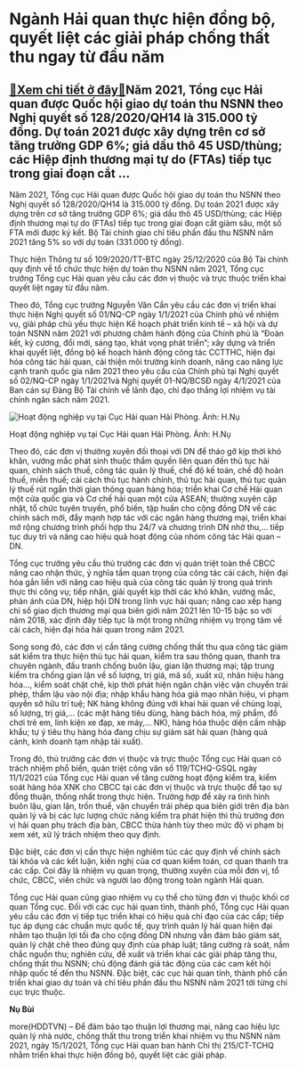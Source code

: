 Ngành Hải quan thực hiện đồng bộ, quyết liệt các giải pháp chống thất thu ngay từ đầu năm
=========================================================================================

[:gift:Xem chi tiết ở đây:gift:](https://hddtvn.com/nganh-hai-quan-thuc-hien-dong-bo-quyet-liet-cac-giai-phap-chong-that-thu-ngay-tu-dau-nam/)Năm 2021, Tổng cục Hải quan được Quốc hội giao dự toán thu NSNN theo Nghị quyết số 128/2020/QH14 là 315.000 tỷ đồng. Dự toán 2021 được xây dựng trên cơ sở tăng trưởng GDP 6%; giá dầu thô 45 USD/thùng; các Hiệp định thương mại tự do (FTAs) tiếp tục trong giai đoạn cắt …
-----------------------------------------------------------------------------------------------------------------------------------------------------------------------------------------------------------------------------------------------------------------------------


Năm 2021, Tổng cục Hải quan được Quốc hội giao dự toán thu NSNN theo Nghị quyết số 128/2020/QH14 là 315.000 tỷ đồng. Dự toán 2021 được xây dựng trên cơ sở tăng trưởng GDP 6%; giá dầu thô 45 USD/thùng; các Hiệp định thương mại tự do (FTAs) tiếp tục trong giai đoạn cắt giảm sâu, một số FTA mới được ký kết. Bộ Tài chính giao chỉ tiêu phấn đấu thu NSNN năm 2021 tăng 5% so với dự toán (331.000 tỷ đồng).


Thực hiện Thông tư số 109/2020/TT-BTC ngày 25/12/2020 của Bộ Tài chính quy định về tổ chức thực hiện dự toán thu NSNN năm 2021, Tổng cục trưởng Tổng cục Hải quan yêu cầu các đơn vị thuộc và trực thuộc triển khai quyết liệt ngay từ đầu năm.


Theo đó, Tổng cục trưởng Nguyễn Văn Cẩn yêu cầu các đơn vị triển khai thực hiện Nghị quyết số 01/NQ-CP ngày 1/1/2021 của Chính phủ về nhiệm vụ, giải pháp chủ yếu thực hiện Kế hoạch phát triển kinh tế – xã hội và dự toán NSNN năm 2021 với phương châm hành động của Chính phủ là “Đoàn kết, kỷ cương, đổi mới, sáng tạo, khát vọng phát triển”; xây dựng và triển khai quyết liệt, đồng bộ kế hoạch hành động công tác CCTTHC, hiện đại hóa công tác hải quan, cải thiện môi trường kinh doanh, nâng cao năng lực cạnh tranh quốc gia năm 2021 theo yêu cầu của Chính phủ tại Nghị quyết số 02/NQ-CP ngày 1/1/2021và Nghị quyết 01-NQ/BCSĐ ngày 4/1/2021 của Ban cán sự Đảng Bộ Tài chính về lãnh đạo, chỉ đạo thắng lợi nhiệm vụ tài chính ngân sách năm 2021.





![Hoạt động nghiệp vụ tại Cục Hải quan Hải Phòng. Ảnh: H.Nụ](https://hddtvn.com/wp-content/uploads/2021/01/2847_DSC_0006.jpg "Hoạt động nghiệp vụ tại Cục Hải quan Hải Phòng. Ảnh: H.Nụ")


Hoạt động nghiệp vụ tại Cục Hải quan Hải Phòng. Ảnh: H.Nụ



Theo đó, các đơn vị thường xuyên đối thoại với DN để tháo gỡ kịp thời khó khăn, vướng mắc phát sinh thuộc thẩm quyền liên quan đến thủ tục hải quan, chính sách thuế, công tác quản lý thuế, chế độ kế toán, chế độ hoàn thuế, miễn thuế; cải cách thủ tục hành chính, thủ tục hải quan, thủ tục quản lý thuế rút ngắn thời gian thông quan hàng hóa; triển khai Cơ chế Hải quan một cửa quốc gia và Cơ chế hải quan một cửa ASEAN; thường xuyên cập nhật, tổ chức tuyên truyền, phổ biến, tập huấn cho cộng đồng DN về các chính sách mới, đẩy mạnh hợp tác với các ngân hàng thương mại, triển khai mở rộng chương trình phối hợp thu 24/7 và chương trình DN nhờ thu,… tiếp tục duy trì và nâng cao hiệu quả hoạt động của nhóm công tác Hải quan – DN.


Tổng cục trưởng yêu cầu thủ trưởng các đơn vị quán triệt toàn thể CBCC nâng cao nhận thức, ý nghĩa tầm quan trọng của công tác cải cách, hiện đại hóa gắn liền với nâng cao hiệu quả của công tác quản lý trong quá trình thực thi công vụ; tiếp nhận, giải quyết kịp thời các khó khăn, vướng mắc, phản ánh của DN, hiệp hội DN trong lĩnh vực hải quan; nâng cao xếp hạng chỉ số giao dịch thương mại qua biên giới năm 2021 lên 10-15 bậc so với năm 2018, xác định đây tiếp tục là một trong những nhiệm vụ trọng tâm về cải cách, hiện đại hóa hải quan trong năm 2021.


Song song đó, các đơn vị cần tăng cường chống thất thu qua công tác giám sát kiểm tra thực hiện thủ tục hải quan, kiểm tra sau thông quan, thanh tra chuyên ngành, đấu tranh chống buôn lậu, gian lận thương mại; tập trung kiểm tra chống gian lận về số lượng, trị giá, mã số, xuất xứ, nhãn hiệu hàng hóa…, kiểm soát chặt chẽ, kịp thời phát hiện ngăn chặn việc vận chuyển trái phép, thẩm lậu vào nội địa; nhập khẩu hàng hóa giả mạo nhãn hiệu, vi phạm quyền sở hữu trí tuệ; NK hàng không đúng với khai hải quan về chủng loại, số lượng, trị giá,… (các mặt hàng tiêu dùng, hàng bách hóa, mỹ phẩm, đồ chơi trẻ em, linh kiện xe đạp, xe máy,… NK), hàng hóa thuộc diện cấm nhập khẩu; tự ý tiêu thụ hàng hóa đang chịu sự giám sát hải quan (hàng quá cảnh, kinh doanh tạm nhập tái xuất).


Trong đó, thủ trưởng các đơn vị thuộc và trực thuộc Tổng cục Hải quan có trách nhiệm phổ biến, quán triệt công văn số 119/TCHQ-GSQL ngày 11/1/2021 của Tổng cục Hải quan về tăng cường hoạt động kiểm tra, kiểm soát hàng hóa XNK cho CBCC tại các đơn vị thuộc và trực thuộc để tạo sự đồng thuận, thống nhất trong thực hiện. Trường hợp để xảy ra tình hình buôn lậu, gian lận, trốn thuế, vận chuyển trái phép qua biên giới trên địa bàn quản lý và bị các lực lượng chức năng kiểm tra phát hiện thì thủ trưởng đơn vị hải quan phụ trách địa bàn, CBCC thừa hành tùy theo mức độ vi phạm bị xem xét, xử lý trách nhiệm theo quy định.


Đặc biệt, các đơn vị cần thực hiện nghiêm túc các quy định về chính sách tài khóa và các kết luận, kiến nghị của cơ quan kiểm toán, cơ quan thanh tra các cấp. Coi đây là nhiệm vụ quan trọng, thường xuyên của mỗi đơn vị, tổ chức, CBCC, viên chức và người lao động trong toàn ngành Hải quan.


Tổng cục Hải quan cũng giao nhiệm vụ cụ thể cho từng đơn vị thuộc khối cơ quan Tổng cục. Đối với các cục hải quan tỉnh, thành phố, Tổng cục Hải quan yêu cầu các đơn vị tiếp tục triển khai có hiệu quả chỉ đạo của các cấp; tiếp tục áp dụng các chuẩn mực quốc tế, quy trình quản lý hải quan hiện đại nhằm tạo thuận lợi tối đa cho cộng đồng DN nhưng vẫn đảm bảo giám sát, quản lý chặt chẽ theo đúng quy định của pháp luật; tăng cường rà soát, nắm chắc nguồn thu; nghiên cứu, đề xuất và triển khai các giải pháp tăng thu, chống thất thu NSNN; chủ động đánh giá tác động của các cam kết hội nhập quốc tế đến thu NSNN. Đặc biệt, các cục hải quan tỉnh, thành phố cần triển khai giao dự toán và chỉ tiêu phấn đấu thu NSNN năm 2021 tới từng chi cục trực thuộc.




**Nụ Bùi**



more(HDDTVN) – Để đảm bảo tạo thuận lợi thương mại, nâng cao hiệu lực quản lý nhà nước, chống thất thu trong triển khai nhiệm vụ thu NSNN năm 2021, ngày 15/1/2021, Tổng cục Hải quan ban hành Chỉ thị 215/CT-TCHQ nhằm triển khai thực hiện đồng bộ, quyết liệt các giải pháp.

